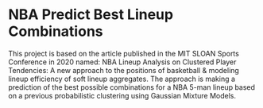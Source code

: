 # NBA Predict Best Lineup Combinations
This project is based on the article published in the MIT SLOAN Sports Conference in 2020 named: NBA	Lineup	Analysis	on	Clustered	Player	Tendencies: A	new	approach	to	the	positions	of	basketball	&
modeling	lineup	efficiency	of	soft	lineup	aggregates. The approach is making a prediction of the best possible combinations for a NBA 5-man lineup based on a previous probabilistic clustering using Gaussian Mixture Models.

